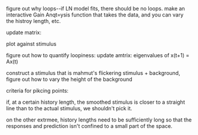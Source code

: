 figure out why loops--if LN model fits, there should be no loops. make an interactive Gain Anqt=ysis function that takes the data, and you can vary the histroy length, etc. 

update matrix: 

plot against stimulus

figure out how to quantify loopiness: update amtrix: eigenvalues of x(t+1) = Ax(t)
 

construct a stimulus that is mahmut's flickering stimulus + background, figure out how to vary the height of the background

criteria for pikcing points:

if, at a certain history length, the smoothed stimulus is closer to a straight line than to the actual stimulus, we shouldn't pick it. 

on the other extrmee, history lengths need to be sufficiently long so that the responses and prediction isn't confined to a small part of the space. 